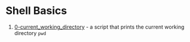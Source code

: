 # Shell Basics

1. [0-current_working_directory](./0-current_working_directory) - a script that prints the current working directory `pwd`
